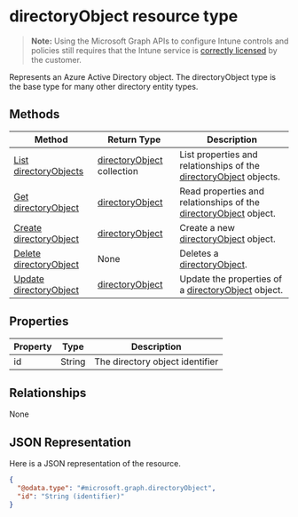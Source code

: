 ﻿# directoryObject resource type

> **Note:** Using the Microsoft Graph APIs to configure Intune controls and policies still requires that the Intune service is [correctly licensed](https://go.microsoft.com/fwlink/?linkid=839381) by the customer.

Represents an Azure Active Directory object. The directoryObject type is the base type for many other directory entity types.
## Methods
|Method|Return Type|Description|
|---|---|---|
|[List directoryObjects](../api/intune_mam_directoryobject_list.md)|[directoryObject](../resources/intune_mam_directoryobject.md) collection|List properties and relationships of the [directoryObject](../resources/intune_mam_directoryobject.md) objects.|
|[Get directoryObject](../api/intune_mam_directoryobject_get.md)|[directoryObject](../resources/intune_mam_directoryobject.md)|Read properties and relationships of the [directoryObject](../resources/intune_mam_directoryobject.md) object.|
|[Create directoryObject](../api/intune_mam_directoryobject_create.md)|[directoryObject](../resources/intune_mam_directoryobject.md)|Create a new [directoryObject](../resources/intune_mam_directoryobject.md) object.|
|[Delete directoryObject](../api/intune_mam_directoryobject_delete.md)|None|Deletes a [directoryObject](../resources/intune_mam_directoryobject.md).|
|[Update directoryObject](../api/intune_mam_directoryobject_update.md)|[directoryObject](../resources/intune_mam_directoryobject.md)|Update the properties of a [directoryObject](../resources/intune_mam_directoryobject.md) object.|

## Properties
|Property|Type|Description|
|---|---|---|
|id|String|The directory object identifier|

## Relationships
None
## JSON Representation
Here is a JSON representation of the resource.
<!-- {
  "blockType": "resource",
  "keyProperty": "id",
  "@odata.type": "microsoft.graph.directoryObject"
}
-->
```json
{
  "@odata.type": "#microsoft.graph.directoryObject",
  "id": "String (identifier)"
}
```



